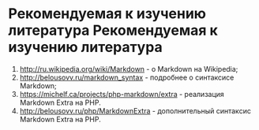 Рекомендуемая к изучению литература
Рекомендуемая к изучению литература
===================================

1. <http://ru.wikipedia.org/wiki/Markdown> - о Markdown на Wikipedia;
2. <http://belousovv.ru/markdown_syntax> - подробнее о синтаксисе Markdown;
3. <https://michelf.ca/projects/php-markdown/extra> - реализация Markdown Extra на PHP.
4. <http://belousovv.ru/php/MarkdownExtra> - дополнительный синтаксис Markdown Extra на PHP.
